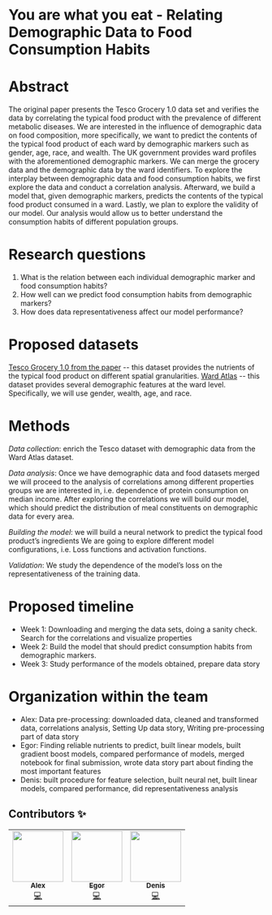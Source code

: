 # You are what you eat - Relating Demographic Data to Food Consumption Habits

# Abstract

The original paper presents the Tesco Grocery 1.0 data set and verifies the data by correlating the typical food product with the prevalence of different metabolic diseases.
We are interested in the influence of demographic data on food composition, more specifically, we want to predict the contents of the typical food product of each ward by demographic markers such as gender, age, race, and wealth.
The UK government provides ward profiles with the aforementioned demographic markers. We can merge the grocery data and the demographic data by the ward identifiers. To explore the interplay between demographic data and food consumption habits, we first explore the data and conduct a correlation analysis.
Afterward, we build a model that, given demographic markers, predicts the contents of the typical food product consumed in a ward.
Lastly, we plan to explore the validity of our model. Our analysis would allow us to better understand the consumption habits of different population groups.

# Research questions

1. What is the relation between each individual demographic marker and food consumption habits?
2. How well can we predict food consumption habits from demographic markers?
3. How does data representativeness affect our model performance?

# Proposed datasets

[Tesco Grocery 1.0 from the paper](https://figshare.com/collections/Tesco_Grocery_1_0/4769354/2) -- this dataset provides the nutrients of the typical food product on different spatial granularities.
[Ward Atlas](https://data.london.gov.uk/dataset/ward-profiles-and-atlas) -- this dataset provides several demographic features at the ward level.
Specifically, we will use gender, wealth, age, and race.

# Methods

*Data collection*: enrich the Tesco dataset with demographic data from the Ward Atlas dataset.

*Data analysis*: Once we have demographic data and food datasets merged we will proceed to the analysis of correlations among different properties groups we are interested in, i.e. dependence of protein consumption on median income.
After exploring the correlations we will build our model, which should predict the distribution of meal constituents on demographic data for every area. 

*Building the model*: we will build a neural network to predict the typical food product’s ingredients
 We are going to explore different model configurations, i.e. Loss functions and activation functions.

*Validation*: We study the dependence of the model’s loss on the representativeness of the training data. 

# Proposed timeline
- Week 1: Downloading and merging the data sets, doing a sanity check. Search for the correlations and visualize properties
- Week 2: Build the model that should predict consumption habits from demographic markers.
- Week 3: Study performance of the models obtained, prepare data story 

# Organization within the team
- Alex: Data pre-processing: downloaded data, cleaned and transformed data, correlations analysis, Setting Up data story, Writing pre-processing part of data story
- Egor: Finding reliable nutrients to predict, built linear models, built gradient boost models, compared performance of models, merged notebook for final submission, wrote data story part about finding the most important features
- Denis: built procedure for feature selection, built neural net, built linear models, compared performance, did representativeness analysis

## Contributors ✨

<table>
  <tr>
    <td align="center"><a href="https://github.com/alxglvckij"><img src="https://avatars.githubusercontent.com/u/37086337?v=4" width="100px;" alt=""/><br /><sub><b>Alex</b></sub></a><br /><a href="https://github.com/alxglvckij" title="Github">💻</a></td>
    <td align="center"><a href="https://github.com/egorssed"><img src="https://avatars.githubusercontent.com/u/55103065?v=4" width="100px;" alt=""/><br /><sub><b>Egor</b></sub></a><br /><a href="https://github.com/egorssed" title="Github">💻</a></td>
    <td align="center"><a href="https://github.com/DenisPushkin"><img src="https://avatars.githubusercontent.com/u/32203803?v=4" width="100px;" alt=""/><br /><sub><b>Denis</b></sub></a><br /><a href="https://github.com/DenisPushkin" title="Github">💻</a></td>
  </tr>
</table>
